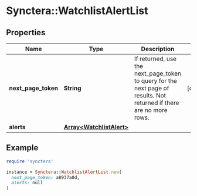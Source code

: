 # Synctera::WatchlistAlertList

## Properties

| Name | Type | Description | Notes |
| ---- | ---- | ----------- | ----- |
| **next_page_token** | **String** | If returned, use the next_page_token to query for the next page of results. Not returned if there are no more rows. | [optional] |
| **alerts** | [**Array&lt;WatchlistAlert&gt;**](WatchlistAlert.md) |  |  |

## Example

```ruby
require 'synctera'

instance = Synctera::WatchlistAlertList.new(
  next_page_token: a8937a0d,
  alerts: null
)
```

